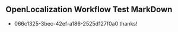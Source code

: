 ## OpenLocalization Workflow Test MarkDown
* 066c1325-3bec-42ef-a186-2525d127f0a0 thanks!

<!--HONumber=Jul16_HO4-->


